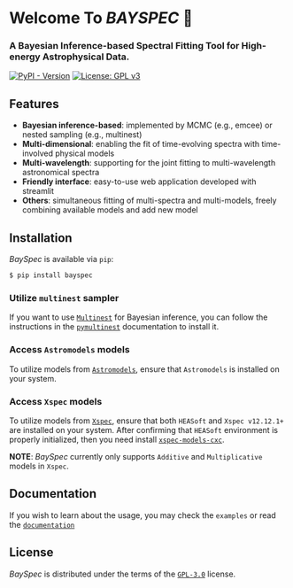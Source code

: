 # Welcome To *BAYSPEC* 👋

### A Bayesian Inference-based Spectral Fitting Tool for High-energy Astrophysical Data.

[![PyPI - Version](https://img.shields.io/pypi/v/bayspec?color=blue&logo=PyPI&logoColor=white&style=for-the-badge)](https://pypi.org/project/bayspec/)
[![License: GPL v3](https://img.shields.io/github/license/wcxve/elisa?color=blue&logo=open-source-initiative&logoColor=white&style=for-the-badge)](https://www.gnu.org/licenses/gpl-3.0)


## Features
- **Bayesian inference-based**: implemented by MCMC (e.g., emcee) or nested sampling (e.g., multinest)
- **Multi-dimensional**: enabling the fit of time-evolving spectra with time-involved physical models
- **Multi-wavelength**: supporting for the joint fitting to multi-wavelength astronomical spectra
- **Friendly interface**: easy-to-use web application developed with streamlit
- **Others**: simultaneous fitting of multi-spectra and multi-models, freely combining available models and add new model


## Installation

_BaySpec_ is available via `pip`:
```bash
$ pip install bayspec
```

### Utilize `multinest` sampler
If you want to use [`Multinest`](https://github.com/rjw57/MultiNest) for Bayesian inference, you can follow the instructions in the [`pymultinest`](https://johannesbuchner.github.io/PyMultiNest/) documentation to install it.

### Access `Astromodels` models
To utilize models from [`Astromodels`](https://astromodels.readthedocs.io/en/latest/notebooks/function_list.html#), ensure that `Astromodels` is installed on your system.

### Access `Xspec` models
To utilize models from [`Xspec`](https://heasarc.gsfc.nasa.gov/xanadu/xspec/manual/Models.html), ensure that both `HEASoft` and `Xspec v12.12.1+` are installed on your system. After confirming that `HEASoft` environment is properly initialized, then you need install [`xspec-models-cxc`](https://github.com/cxcsds/xspec-models-cxc).

**NOTE**: _BaySpec_ currently only supports `Additive` and `Multiplicative` models in `Xspec`.


## Documentation

If you wish to learn about the usage, you may check the `examples` or read the [`documentation`](https://bayspec.readthedocs.io)


## License

_BaySpec_ is distributed under the terms of the [`GPL-3.0`](https://www.gnu.org/licenses/gpl-3.0-standalone.html) license.
